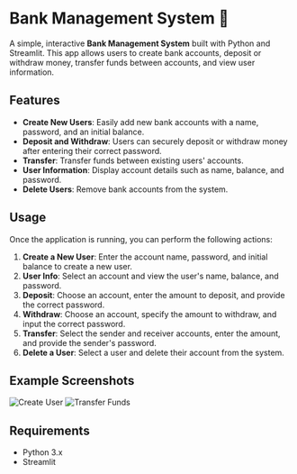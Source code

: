# Bank Management System 🏦

A simple, interactive **Bank Management System** built with Python and Streamlit. This app allows users to create bank accounts, deposit or withdraw money, transfer funds between accounts, and view user information.

## Features

- **Create New Users**: Easily add new bank accounts with a name, password, and an initial balance.
- **Deposit and Withdraw**: Users can securely deposit or withdraw money after entering their correct password.
- **Transfer**: Transfer funds between existing users' accounts.
- **User Information**: Display account details such as name, balance, and password.
- **Delete Users**: Remove bank accounts from the system.

## Usage

Once the application is running, you can perform the following actions:

1. **Create a New User**: Enter the account name, password, and initial balance to create a new user.
2. **User Info**: Select an account and view the user's name, balance, and password.
3. **Deposit**: Choose an account, enter the amount to deposit, and provide the correct password.
4. **Withdraw**: Choose an account, specify the amount to withdraw, and input the correct password.
5. **Transfer**: Select the sender and receiver accounts, enter the amount, and provide the sender's password.
6. **Delete a User**: Select a user and delete their account from the system.

## Example Screenshots

![Create User](screenshots/create_user.png)
![Transfer Funds]([screenshots/transfer_funds.png](https://github.com/MohammedHamza0/BankSystemOOP/blob/main/Screenshot%202025-02-04%20181912.png))

## Requirements

- Python 3.x
- Streamlit
